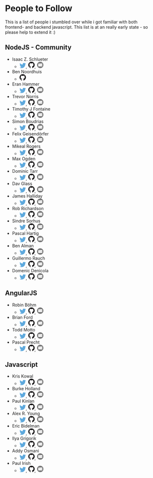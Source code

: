 # People to Follow
This is a list of people i stumbled over while i got familiar with both frontend- and backend javascript.
This list is at an really early state - so please help to extend it :)

## NodeJS - Community
* Isaac Z. Schlueter
    * [![twitter](twitter.png)](https://twitter.com/izs), [![github](github.png)](https://github.com/isaacs), [![website](website.png)](http://blog.izs.me/)
* Ben Noordhuis
    * [![github](github.png)](https://github.com/bnoordhuis)
* Eran Hammer
    * [![twitter](twitter.png)](https://twitter.com/eranhammer), [![github](github.png)](https://github.com/hueniverse), [![website](website.png)](http://hueniverse.com/)
* Trevor Norris
    * [![twitter](twitter.png)](https://twitter.com/trevnorris), [![github](github.png)](https://github.com/trevnorris), [![website](website.png)](http://blog.trevnorris.com/)
* Timothy J Fontaine
    * [![twitter](twitter.png)](https://twitter.com/tjfontaine), [![github](github.png)](https://github.com/tjfontaine), [![website](website.png)](http://atxconsulting.com/)
* Simon Boudrias
    * [![twitter](twitter.png)](https://twitter.com/Vaxilart), [![github](github.png)](https://github.com/SBoudrias), [![website](website.png)](http://simonboudrias.com/)
* Felix Geisendörfer
    * [![twitter](twitter.png)](https://twitter.com/felixge), [![github](github.png)](https://github.com/felixge), [![website](website.png)](http://felixge.de/)
* Mikeal Rogers
    * [![twitter](twitter.png)](https://twitter.com/mikeal), [![github](github.png)](https://github.com/mikeal), [![website](website.png)](http://www.futurealoof.com/)
* Max Ogden
    * [![twitter](twitter.png)](https://twitter.com/maxogden), [![github](github.png)](https://github.com/maxogden), [![website](website.png)](http://maxogden.com/)
* Dominic Tarr
    * [![twitter](twitter.png)](https://twitter.com/dominictarr), [![github](github.png)](https://github.com/dominictarr), [![website](website.png)](http://dominictarr.com/)
* Dav Glass
    * [![twitter](twitter.png)](https://twitter.com/davglass), [![github](github.png)](https://github.com/davglass), [![website](website.png)](http://davglass.com/)
* James Halliday
    * [![twitter](twitter.png)](https://twitter.com/substack), [![github](github.png)](https://github.com/substack), [![website](website.png)](http://substack.net/)
* Rob Richardson
    * [![twitter](twitter.png)](https://twitter.com/rob_rich), [![github](github.png)](https://github.com/robrich), [![website](website.png)](http://robrich.org/)
* Sindre Sorhus
    * [![twitter](twitter.png)](https://twitter.com/sindresorhus), [![github](github.png)](https://github.com/sindresorhus), [![website](website.png)](http://sindresorhus.com/)
* Pascal Hartig
    * [![twitter](twitter.png)](https://twitter.com/passy), [![github](github.png)](https://github.com/passy), [![website](website.png)](http://passy.me/)
* Ben Alman
    * [![twitter](twitter.png)](https://twitter.com/cowboy), [![github](github.png)](https://github.com/cowboy), [![website](website.png)](http://benalman.com)
* Guillermo Rauch
    * [![twitter](twitter.png)](https://twitter.com/rauchg), [![github](github.png)](https://github.com/guille), [![website](website.png)](http://www.devthought.com/)
* Domenic Denicola
    * [![twitter](twitter.png)](https://twitter.com/domenic), [![github](github.png)](https://github.com/domenic), [![website](website.png)](http://domenicdenicola.com/)

## AngularJS

* Robin Böhm
    * [![twitter](twitter.png)](https://twitter.com/roobijn), [![github](github.png)](https://github.com/robinboehm), [![website](website.png)](http://angularjs.de/)
* Brian Ford
    * [![twitter](twitter.png)](https://twitter.com/briantford), [![github](github.png)](https://github.com/btford), [![website](website.png)](http://briantford.com/)
* Todd Motto
    * [![twitter](twitter.png)](https://twitter.com/toddmotto), [![github](github.png)](https://github.com/toddmotto), [![website](website.png)](http://toddmotto.com/)
* Pascal Precht
    * [![twitter](twitter.png)](https://twitter.com/PascalPrecht), [![github](github.png)](https://github.com/PascalPrecht), [![website](website.png)](http://pascalprecht.github.io/)


## Javascript

* Kris Kowal
    * [![twitter](twitter.png)](https://twitter.com/kriskowal), [![github](github.png)](https://github.com/kriskowal), [![website](website.png)](http://about.me/kriskowal)
* Burke Holland
    * [![twitter](twitter.png)](https://twitter.com/burkeholland), [![github](github.png)](https://github.com/burkeholland), [![website](website.png)](http://a.shinynew.me/)
* Paul Kinlan
    * [![twitter](twitter.png)](https://twitter.com/Paul_Kinlan), [![github](github.png)](https://github.com/PaulKinlan), [![website](website.png)](http://paul.kinlan.me)
* Alex R. Young
    * [![twitter](twitter.png)](https://twitter.com/alex_young), [![github](github.png)](https://github.com/alexyoung), [![website](website.png)](http://alexyoung.org/)
* Eric Bidelman
    * [![twitter](twitter.png)](https://twitter.com/alex_young), [![github](github.png)](https://github.com/ebidel), [![website](website.png)](http://ericbidelman.com/)
* Ilya Grigorik
    * [![twitter](twitter.png)](https://twitter.com/igrigorik), [![github](github.png)](https://github.com/igrigorik), [![website](website.png)](http://igvita.com/)
* Addy Osmani
    * [![twitter](twitter.png)](https://twitter.com/addyosmani), [![github](github.png)](https://github.com/addyosmani), [![website](website.png)](http://addyosmani.com/)
* Paul Irish
    * [![twitter](twitter.png)](https://twitter.com/paul_irish), [![github](github.png)](https://github.com/paulirish), [![website](website.png)](http://paulirish.com/)
